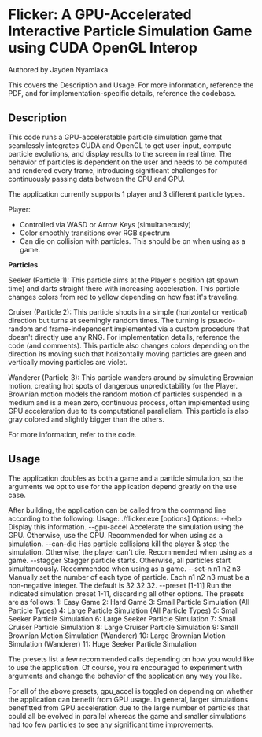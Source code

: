 # Flicker: A GPU-Accelerated Interactive Particle Simulation Game using CUDA OpenGL Interop
Authored by Jayden Nyamiaka

This covers the Description and Usage. For more information, reference
the PDF, and for implementation-specific details, reference the codebase.


## Description

This code runs a GPU-acceleratable particle simulation game that 
seamlessly integrates CUDA and OpenGL to get user-input, compute 
particle evolutions, and display results to the screen in real 
time. The behavior of particles is dependent on the user and needs
to be computed and rendered every frame, introducing significant 
challenges for continuously passing data between the CPU and GPU. 

The application currently supports 1 player and 3 different particle types.

Player: 
 - Controlled via WASD or Arrow Keys (simultaneously)
 - Color smoothly transitions over RGB spectrum
 - Can die on collision with particles. This should be on when using as a game.


**Particles**

Seeker (Particle 1):
This particle aims at the Player's position (at spawn time) and darts straight 
there with increasing acceleration. This particle changes colors from red to 
yellow depending on how fast it's traveling.

Cruiser (Particle 2):
This particle shoots in a simple (horizontal or vertical) direction but turns 
at seemingly random times. The turning is psuedo-random and frame-independent
implemented via a custom procedure that doesn't directly use any RNG. For 
implementation details, reference the code (and comments). This particle also 
changes colors depending on the direction its moving such that horizontally 
moving particles are green and vertically moving particles are violet.

Wanderer (Particle 3):
This particle wanders around by simulating Brownian motion, creating hot 
spots of dangerous unpredictability for the Player. Brownian motion models 
the random motion of particles suspended in a medium and is a mean zero, 
continuous process, often implemented using GPU acceleration due to its 
computational parallelism. This particle is also gray colored and slightly 
bigger than the others.

For more information, refer to the code.



## Usage

The application doubles as both a game and a particle simulation, so the arguments we
opt to use for the application depend greatly on the use case. 

After building, the application can be called from the command line 
according to the following:
Usage: ./flicker.exe [options]
Options:
--help            Display this information.
--gpu-accel       Accelerate the simulation using the GPU. Otherwise, use the CPU.
                  Recommended for when using as a simulation.
--can-die         Has particle collisions kill the player & stop the simulation.
                  Otherwise, the player can't die. Recommended when using as a game.
--stagger         Stagger particle starts. Otherwise, all particles start simultaneously.
                  Recommended when using as a game.
--set-n n1 n2 n3  Manually set the number of each type of particle. Each n1 n2 n3 must
                  be a non-negative integer. The default is 32 32 32.
--preset [1-11]   Run the indicated simulation preset 1-11, discarding all other options.
                  The presets are as follows:
                    1:  Easy Game
                    2:  Hard Game
                    3:  Small Particle Simulation (All Particle Types)
                    4:  Large Particle Simulation (All Particle Types)
                    5:  Small Seeker Particle Simulation
                    6:  Large Seeker Particle Simulation
                    7:  Small Cruiser Particle Simulation
                    8:  Large Cruiser Particle Simulation
                    9:  Small Brownian Motion Simulation (Wanderer)
                    10: Large Brownian Motion Simulation (Wanderer)
                    11: Huge Seeker Particle Simulation


The presets list a few recommended calls depending on how you would like to use 
the application. Of course, you're encouraged to experiment with arguments and 
change the behavior of the application any way you like.

For all of the above presets, gpu_accel is toggled on depending on whether 
the application can benefit from GPU usage. In general, larger simulations 
benefitted from GPU acceleration due to the large number of particles that 
could all be evolved in parallel whereas the game and smaller simulations 
had too few particles to see any significant time improvements.
